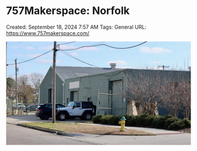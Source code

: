 # 757Makerspace: Norfolk

Created: September 18, 2024 7:57 AM
Tags: General
URL: https://www.757makerspace.com/

![image.png](image%2024.png)